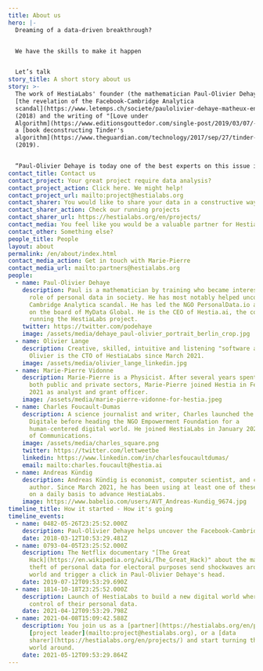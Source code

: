 ```yaml
---
title: About us
hero: |-
  Dreaming of a data-driven breakthrough?


  We have the skills to make it happen


  Let’s talk
story_title: A short story about us
story: >-
  The work of HestiaLabs' founder (the mathematician Paul-Olivier Dehaye) led to
  [the revelation of the Facebook-Cambridge Analytica
  scandal](https://www.letemps.ch/societe/paulolivier-dehaye-matheux-ennemi-facebook)
  (2018) and the writing of "[Love under
  Algorithm](https://www.editionsgouttedor.com/single-post/2019/03/07/-l-amour-sous-algorithme-de-judith-duportail)",
  a [book deconstructing Tinder's
  algorithm](https://www.theguardian.com/technology/2017/sep/27/tinder-data-privacy-tech-eu-general-data-protection-regulation)
  (2019).


  “Paul-Olivier Dehaye is today one of the best experts on this issue in the world. His aim is not to climb this kind of summit any further. Rather to contribute to the emergence of solutions and instruments likely to bring about change”, wrote [Paris-Match](https://paris-match.ch/labecedaire-de-paul-olivier-dehaye/). HestiaLabs is one of them.
contact_title: Contact us
contact_project: Your great project require data analysis?
contact_project_action: Click here. We might help!
contact_project_url: mailto:project@hestialabs.org
contact_sharer: You would like to share your data in a constructive way (without being cheated)
contact_sharer_action: Check our running projects
contact_sharer_url: https://hestialabs.org/en/projects/
contact_media: You feel like you would be a valuable partner for HestiaLabs?
contact_other: Something else?
people_title: People
layout: about
permalink: /en/about/index.html
contact_media_action: Get in touch with Marie-Pierre
contact_media_url: mailto:partners@hestialabs.org
people:
  - name: Paul-Olivier Dehaye
    description: Paul is a mathematician by training who became interested in the
      role of personal data in society. He has most notably helped uncover the
      Cambridge Analytica scandal. He has led the NGO PersonalData.io and sits
      on the board of MyData Global. He is the CEO of Hestia.ai, the company
      running the HestiaLabs project.
    twitter: https://twitter.com/podehaye
    image: /assets/media/dehaye_paul-olivier_portrait_berlin_crop.jpg
  - name: Olivier Lange
    description: Creative, skilled, intuitive and listening "software artisan",
      Olivier is the CTO of HestiaLabs since March 2021.
    image: /assets/media/olivier_lange_linkedin.jpg
  - name: Marie-Pierre Vidonne
    description: Marie-Pierre is a Physicist. After several years spent in R&D in
      both public and private sectors, Marie-Pierre joined Hestia in February
      2021 as analyst and grant officer.
    image: /assets/media/marie-pierre-vidonne-for-hestia.jpeg
  - name: Charles Foucault-Dumas
    description: A science journalist and writer, Charles launched the media L'Usine
      Digitale before heading the NGO Empowerment Foundation for a
      human-centered digital world. He joined HestiaLabs in January 2021 as Head
      of Communications.
    image: /assets/media/charles_square.png
    twitter: https://twitter.com/lettweetbe
    linkedin: https://www.linkedin.com/in/charlesfoucaultdumas/
    email: mailto:charles.foucault@hestia.ai
  - name: Andreas Kündig
    description: Andreas Kündig is economist, computer scientist, and comic book
      author. Since March 2021, he has been using at least one of these skills
      on a daily basis to advance HestiaLabs.
    image: https://www.babelio.com/users/AVT_Andreas-Kundig_9674.jpg
timeline_title: How it started - How it's going
timeline_events:
  - name: 0482-05-26T23:25:52.000Z
    description: Paul-Olivier Dehaye helps uncover the Facebook-Cambridge Analytica scandal.
    date: 2018-03-12T10:53:29.481Z
  - name: 0793-04-05T23:25:52.000Z
    description: The Netflix documentary "[The Great
      Hack](https://en.wikipedia.org/wiki/The_Great_Hack)" about the massive
      theft of personal data for electoral purposes send shockwaves around the
      world and trigger a click in Paul-Olivier Dehaye's head.
    date: 2019-07-12T09:53:29.690Z
  - name: 1814-10-18T23:25:52.000Z
    description: Launch of HestiaLabs to build a new digital world where users keep
      control of their personal data.
    date: 2021-04-12T09:53:29.798Z
  - name: 2021-04-08T15:09:42.588Z
    description: You join us as a [partner](https://hestialabs.org/en/partners/), a
      [project leader](mailto:project@hestialabs.org), or a [data
      sharer](https://hestialabs.org/en/projects/) and start turning the digital
      world around.
    date: 2021-05-12T09:53:29.864Z
---
```

